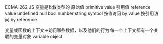 ECMA-262 JS 变量是松散类型的
原始值 primitive value
引用值 reference value
undefined null bool number string symbol
按值访问 by value
按引用访问 by reference

变量或函数的上下文->访问哪些数据，以及他们的行为
每一个上下文都有一个关联的变量对象 variable object
